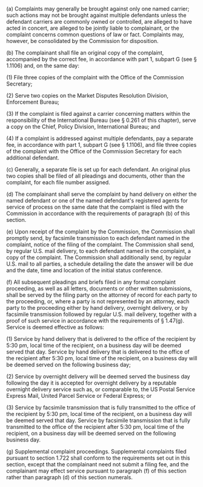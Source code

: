 (a) Complaints may generally be brought against only one named carrier; such actions may not be brought against multiple defendants unless the defendant carriers are commonly owned or controlled, are alleged to have acted in concert, are alleged to be jointly liable to complainant, or the complaint concerns common questions of law or fact. Complaints may, however, be consolidated by the Commission for disposition.

(b) The complainant shall file an original copy of the complaint, accompanied by the correct fee, in accordance with part 1, subpart G (see § 1.1106) and, on the same day:

(1) File three copies of the complaint with the Office of the Commission Secretary;

(2) Serve two copies on the Market Disputes Resolution Division, Enforcement Bureau;

(3) If the complaint is filed against a carrier concerning matters within the responsibility of the International Bureau (see § 0.261 of this chapter), serve a copy on the Chief, Policy Division, International Bureau; and

(4) If a complaint is addressed against multiple defendants, pay a separate fee, in accordance with part 1, subpart G (see § 1.1106), and file three copies of the complaint with the Office of the Commission Secretary for each additional defendant.

(c) Generally, a separate file is set up for each defendant. An original plus two copies shall be filed of all pleadings and documents, other than the complaint, for each file number assigned.

(d) The complainant shall serve the complaint by hand delivery on either the named defendant or one of the named defendant's registered agents for service of process on the same date that the complaint is filed with the Commission in accordance with the requirements of paragraph (b) of this section.

(e) Upon receipt of the complaint by the Commission, the Commission shall promptly send, by facsimile transmission to each defendant named in the complaint, notice of the filing of the complaint. The Commission shall send, by regular U.S. mail delivery, to each defendant named in the complaint, a copy of the complaint. The Commission shall additionally send, by regular U.S. mail to all parties, a schedule detailing the date the answer will be due and the date, time and location of the initial status conference.

(f) All subsequent pleadings and briefs filed in any formal complaint proceeding, as well as all letters, documents or other written submissions, shall be served by the filing party on the attorney of record for each party to the proceeding, or, where a party is not represented by an attorney, each party to the proceeding either by hand delivery, overnight delivery, or by facsimile transmission followed by regular U.S. mail delivery, together with a proof of such service in accordance with the requirements of § 1.47(g). Service is deemed effective as follows:

(1) Service by hand delivery that is delivered to the office of the recipient by 5:30 pm, local time of the recipient, on a business day will be deemed served that day. Service by hand delivery that is delivered to the office of the recipient after 5:30 pm, local time of the recipient, on a business day will be deemed served on the following business day;
                                    

(2) Service by overnight delivery will be deemed served the business day following the day it is accepted for overnight delivery by a reputable overnight delivery service such as, or comparable to, the US Postal Service Express Mail, United Parcel Service or Federal Express; or

(3) Service by facsimile transmission that is fully transmitted to the office of the recipient by 5:30 pm, local time of the recipient, on a business day will be deemed served that day. Service by facsimile transmission that is fully transmitted to the office of the recipient after 5:30 pm, local time of the recipient, on a business day will be deemed served on the following business day.

(g) Supplemental complaint proceedings. Supplemental complaints filed pursuant to section 1.722 shall conform to the requirements set out in this section, except that the complainant need not submit a filing fee, and the complainant may effect service pursuant to paragraph (f) of this section rather than paragraph (d) of this section numerals.

